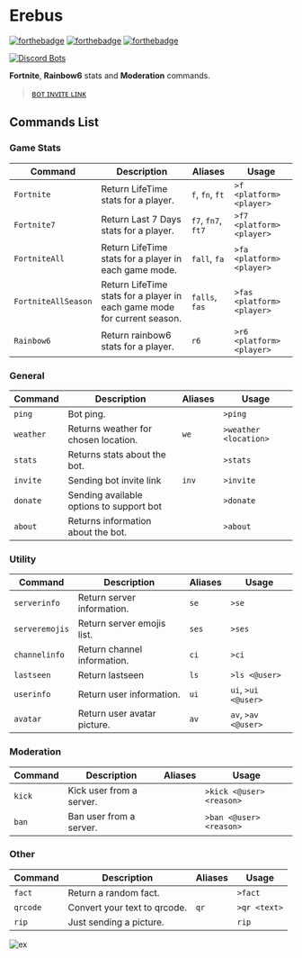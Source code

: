 Erebus
===================

[![forthebadge](https://forthebadge.com/images/badges/made-with-javascript.svg)](https://forthebadge.com)
[![forthebadge](https://forthebadge.com/images/badges/mom-made-pizza-rolls.svg)](https://forthebadge.com)
[![forthebadge](https://forthebadge.com/images/badges/for-you.svg)](https://forthebadge.com)

[![Discord Bots](https://discordbots.org/api/widget/408738823162429440.svg)](https://discordbots.org/bot/408738823162429440)


**Fortnite**, **Rainbow6** stats and **Moderation** commands.

>[ʙᴏᴛ ɪɴᴠɪᴛᴇ ʟɪɴᴋ](https://discordapp.com/oauth2/authorize?client_id=408738823162429440&scope=bot&permissions=2146958463)

Commands List
-------------------

### Game Stats ###

Command | Description | Aliases | Usage
--- | --- | --- | ---
`Fortnite` | Return LifeTime stats for a player. | `f`, `fn`, `ft` | `>f <platform> <player>`
`Fortnite7` | Return Last 7 Days stats for a player. | `f7`, `fn7`, `ft7` | `>f7 <platform> <player>`
`FortniteAll` | Return LifeTime stats for a player in each game mode. | `fall`, `fa` | `>fa <platform> <player>`
`FortniteAllSeason` | Return LifeTime stats for a player in each game mode for current season. | `falls`, `fas` | `>fas <platform> <player>`
`Rainbow6` | Return rainbow6 stats for a player. | `r6` | `>r6 <platform> <player>`

### General ###
Command | Description | Aliases | Usage
--- | --- | --- | ---
`ping` | Bot ping. | | `>ping`
`weather` | Returns weather for chosen location. | `we` | `>weather <location>`
`stats` | Returns stats about the bot. | | `>stats`
`invite` | Sending bot invite link | `inv` | `>invite`
`donate` | Sending available options to support bot | | `>donate`
`about` | Returns information about the bot. | | `>about`

### Utility ###

Command | Description | Aliases | Usage
--- | --- | --- | ---
`serverinfo` | Return server information. | `se` | `>se`
`serveremojis` | Return server emojis list. | `ses` | `>ses`
`channelinfo` | Return channel information. | `ci` | `>ci`
`lastseen` | Return lastseen  | `ls` | `>ls <@user>`
`userinfo` | Return user information. | `ui` | `ui`, `>ui <@user>`
`avatar` | Return user avatar picture. | `av` | `av`, `>av <@user>`

### Moderation ###

Command | Description | Aliases | Usage
--- | --- | --- | ---
`kick` | Kick user from a server. |  | `>kick <@user> <reason>`
`ban` | Ban user from a server. |  | `>ban <@user> <reason>`

### Other ###

Command | Description | Aliases | Usage
--- | --- | --- | ---
`fact` | Return a random fact. |  | `>fact`
`qrcode` | Convert your text to qrcode. | `qr` | `>qr <text>`
`rip` | Just sending a picture. |  | `rip`

![ex](https://i.imgur.com/MxRHegx.png)
